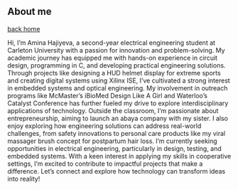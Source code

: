 <!-- .md FOR markdown, coding in markdown language -->
## About me
[back home](aminahajiyeva.github.io)

Hi, I’m Amina Hajiyeva, a second-year electrical engineering student at Carleton University with a passion for innovation and problem-solving. My academic journey has equipped me with hands-on experience in circuit design, programming in C, and developing practical engineering solutions.
Through projects like designing a HUD helmet display for extreme sports and creating digital systems using Xilinx ISE, I’ve cultivated a strong interest in embedded systems and optical engineering. My involvement in outreach programs like McMaster’s iBioMed Design Like A Girl and Waterloo’s Catalyst Conference has further fueled my drive to explore interdisciplinary applications of technology.
Outside the classroom, I’m passionate about entrepreneurship, aiming to launch an abaya company with my sister. I also enjoy exploring how engineering solutions can address real-world challenges, from safety innovations to personal care products like my viral massager brush concept for postpartum hair loss.
I’m currently seeking opportunities in electrical engineering, particularly in design, testing, and embedded systems. With a keen interest in applying my skills in cooperative settings, I’m excited to contribute to impactful projects that make a difference.
Let’s connect and explore how technology can transform ideas into reality!

<!-- 
my name is amina.

### my favorite foods

1. pizza
2. mac n cheese

### hobbies

- baking
- sewing

### favorite websites

- [youtube](https://youtube.com)
- [amazon](https://amazon.ca)
- [github](https://github.com)
 -->
